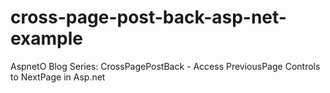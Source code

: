 # cross-page-post-back-asp-net-example
AspnetO Blog Series: CrossPagePostBack - Access PreviousPage Controls to NextPage in Asp.net
